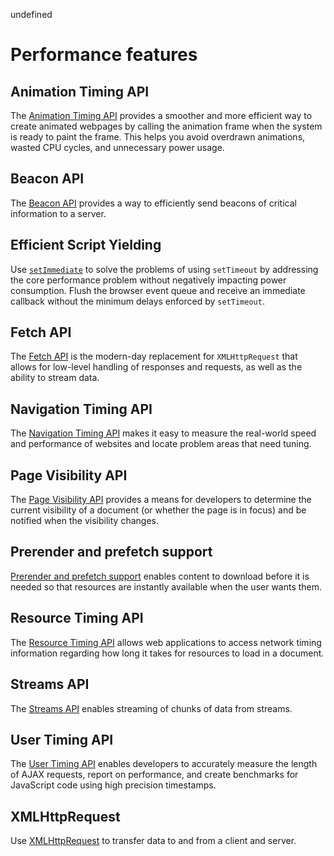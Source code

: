undefined
# Performance features

## Animation Timing API

The [Animation Timing API](./performance/animation-Timing-API.md) provides a smoother and more efficient way to create animated webpages by calling the animation frame when the system is ready to paint the frame. This helps you avoid overdrawn animations, wasted CPU cycles, and unnecessary power usage.

## Beacon API

The [Beacon API](./performance/beacon-API.md) provides a way to efficiently send beacons of critical information to a server.

## Efficient Script Yielding

Use [`setImmediate`](./performance/efficient-script-yielding.md) to solve the problems of using `setTimeout` by addressing the core performance problem without negatively impacting power consumption. Flush the browser event queue and receive an immediate callback without the minimum delays enforced by `setTimeout`.

## Fetch API

The [Fetch API](./performance/fetch-API.md) is the modern-day replacement for `XMLHttpRequest` that allows for low-level handling of responses and requests, as well as the ability to stream data.

## Navigation Timing API

The [Navigation Timing API](./performance/navigation-Timing-API.md) makes it easy to measure the real-world speed and performance of websites and locate problem areas that need tuning.

## Page Visibility API

The [Page Visibility API](./performance/page-Visibility-API.md) provides a means for developers to determine the current visibility of a document (or whether the page is in focus) and be notified when the visibility changes.

## Prerender and prefetch support

[Prerender and prefetch support](./performance/prerender-and-prefetch-support.md) enables content to download before it is needed so that resources are instantly available when the user wants them.

## Resource Timing API

The [Resource Timing API](./performance/resource-Timing-API.md) allows web applications to access network timing information regarding how long it takes for resources to load in a document.

## Streams API

The [Streams API](./performance/streams-API.md) enables streaming of chunks of data from streams.

## User Timing API

The [User Timing API](./performance/user-Timing-API.md) enables developers to accurately measure the length of AJAX requests, report on performance, and create benchmarks for JavaScript code using high precision timestamps.

## XMLHttpRequest

Use [XMLHttpRequest](./performance/XMLHttpRequest.md) to transfer data to and from a client and server.
